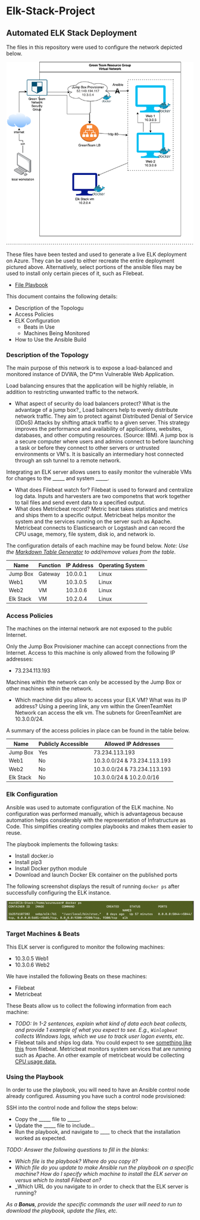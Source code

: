 # Elk-Stack-Project
## Automated ELK Stack Deployment

The files in this repository were used to configure the network depicted below.

![TODO: Update the path with the name of your diagram](diagrams/project1.png)

These files have been tested and used to generate a live ELK deployment on Azure. They can be used to either recreate the entire deployment pictured above. Alternatively, select portions of the ansible files may be used to install only certain pieces of it, such as Filebeat.

  - [File Playbook](roles/file-playbook.yml)

This document contains the following details:
- Description of the Topologu
- Access Policies
- ELK Configuration
  - Beats in Use
  - Machines Being Monitored
- How to Use the Ansible Build


### Description of the Topology

The main purpose of this network is to expose a load-balanced and monitored instance of DVWA, the D*mn Vulnerable Web Application.

Load balancing ensures that the application will be highly reliable, in addition to restricting unwanted traffic to the network.
- What aspect of security do load balancers protect? What is the advantage of a jump box?_  Load balncers help to evenly distribute network traffic.  They aim to protect against Distributed Denial of Service (DDoS) Attacks by shifting attack traffic to a given server.  This strategy improves the performance and availability of applications, websites, databases, and other computing resources. (Source: IBM).  A jump box is a secure computer where users and admins connect to before launching a task or before they connect to other servers or untrusted environments or VM's. It is basically an intermediary host connected through an ssh tunnel to a remote network.

Integrating an ELK server allows users to easily monitor the vulnerable VMs for changes to the _____ and system _____.
- What does Filebeat watch for?  Filebeat is used to forward and centralize log data.  Inputs and harvesters are two componetns that work together to tail files and send event data to a specified output.
- What does Metricbeat record? Metric beat takes statistics and metrics and ships them to a specific output.  Metricbeat helps monitor the system and the services running on the server such as Apache.  Metricbeat connects to Elasticsearch or Logstash and can record the CPU usage, memory, file system, disk io, and network io.

The configuration details of each machine may be found below.
_Note: Use the [Markdown Table Generator](http://www.tablesgenerator.com/markdown_tables) to add/remove values from the table_.

| Name     | Function | IP Address | Operating System |
|----------|----------|------------|------------------|
| Jump Box | Gateway  | 10.0.0.1   | Linux            |
| Web1     | VM       | 10.3.0.5   | Linux            |
| Web2     | VM       | 10.3.0.6   | Linux            |
| Elk Stack| VM       | 10.2.0.4   | Linux            |

### Access Policies

The machines on the internal network are not exposed to the public Internet. 

Only the Jump Box Provisioner machine can accept connections from the Internet. Access to this machine is only allowed from the following IP addresses:
- 73.234.113.193

Machines within the network can only be accessed by the Jump Box or other machines within the network.
- Which machine did you allow to access your ELK VM? What was its IP address? Using a peering link, any vm within the GreenTeamNet Network can access the elk vm.  The subnets for GreenTeamNet are 10.3.0.0/24.

A summary of the access policies in place can be found in the table below.

| Name     | Publicly Accessible | Allowed IP Addresses |
|----------|---------------------|----------------------|
| Jump Box | Yes                 |  73.234.113.193      |
| Web1     | No                  |  10.3.0.0/24 & 73.234.113.193        |
| Web2     | No                  |  10.3.0.0/24 & 73.234.113.193        |
| Elk Stack| No                  |  10.3.0.0/24 & 10.2.0.0/16        |

### Elk Configuration

Ansible was used to automate configuration of the ELK machine. No configuration was performed manually, which is advantageous because automation helps considerably with the representation of Infratructure as Code.  This simplifies creating complex playbooks and makes them easier to reuse.

The playbook implements the following tasks:
- Install docker.io
- Install pip3
- Install Docker python module
- Download and launch Docker Elk container on the published ports

The following screenshot displays the result of running `docker ps` after successfully configuring the ELK instance.

![Docker ps screenshot](diagrams/elkDockerPS.png)

### Target Machines & Beats
This ELK server is configured to monitor the following machines:
- 10.3.0.5 Web1
- 10.3.0.6 Web2

We have installed the following Beats on these machines:
- Filebeat
- Metricbeat

These Beats allow us to collect the following information from each machine:
- _TODO: In 1-2 sentences, explain what kind of data each beat collects, and provide 1 example of what you expect to see. E.g., `Winlogbeat` collects Windows logs, which we use to track user logon events, etc._
- Filebeat tails and ships log data.  You could expect to see [something like this](diagrams/logEx.png) from filebeat.  Metricbeat monitors system services that are running such as Apache.  An other example of metricbeat would be collecting [CPU usage data.](diagrams/metricCPU.png)

### Using the Playbook
In order to use the playbook, you will need to have an Ansible control node already configured. Assuming you have such a control node provisioned: 

SSH into the control node and follow the steps below:
- Copy the _____ file to _____.
- Update the _____ file to include...
- Run the playbook, and navigate to ____ to check that the installation worked as expected.

_TODO: Answer the following questions to fill in the blanks:_
- _Which file is the playbook? Where do you copy it?_
- _Which file do you update to make Ansible run the playbook on a specific machine? How do I specify which machine to install the ELK server on versus which to install Filebeat on?_
- _Which URL do you navigate to in order to check that the ELK server is running?

_As a **Bonus**, provide the specific commands the user will need to run to download the playbook, update the files, etc._
